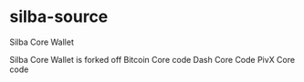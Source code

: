 # silba-source
 Silba Core Wallet
 
  Silba Core Wallet is forked off
Bitcoin Core code
Dash Core Code
PivX Core code
